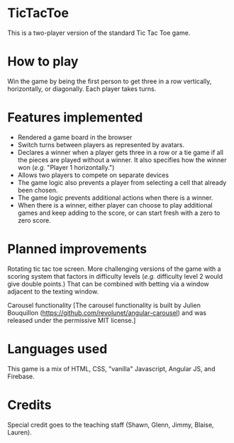 # TicTacToe

This is a two-player version of the standard Tic Tac Toe game. 

# How to play
Win the game by being the first person to get three in a row vertically, horizontally, or diagonally. Each player takes turns.


# Features implemented
* Rendered a game board in the browser
* Switch turns between players as represented by avatars.
* Declares a winner when a player gets three in a row or a tie game if all the pieces are played without a winner. It also specifies how the winner won (*e.g.* "Player 1 horizontally.")
* Allows two players to compete on separate devices
* The game logic also prevents a player from selecting a cell that already been chosen. 
* The game logic prevents additional actions when there is a winner. 
* When there is a winner, either player can choose to play additional games and keep adding to the score, or can start fresh with a zero to zero score.
 
# Planned improvements
Rotating tic tac toe screen. More challenging versions of the game with a scoring system that factors in difficulty levels (*e.g.* difficulty level 2 would give double points.) That can be combined with betting via a window adjacent to the texting window.

Carousel functionality [The carousel functionality is built by Julien Bouquillon (https://github.com/revolunet/angular-carousel) and was released under the permissive MIT license.] 


# Languages used
This game is a mix of HTML, CSS, "vanilla" Javascript, Angular JS, and Firebase.


# Credits
Special credit goes to the teaching staff (Shawn, Glenn, Jimmy, Blaise, Lauren).


